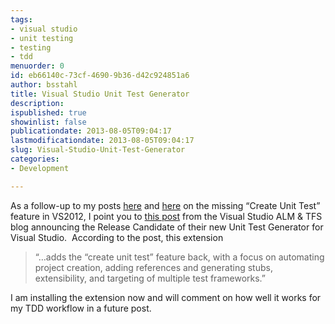 ```yaml
---
tags:
- visual studio
- unit testing
- testing
- tdd
menuorder: 0
id: eb66140c-73cf-4690-9b36-d42c924851a6
author: bsstahl
title: Visual Studio Unit Test Generator
description: 
ispublished: true
showinlist: false
publicationdate: 2013-08-05T09:04:17
lastmodificationdate: 2013-08-05T09:04:17
slug: Visual-Studio-Unit-Test-Generator
categories:
- Development

---
```


As a follow-up to my posts [here](http://www.cognitiveinheritance.com/post/The-Missing-e2809cCreate-Unit-Teste2809d-feature-in-Visual-Studio-2012.aspx) and [here](http://www.cognitiveinheritance.com/post/Regain-Access-to-the-CreateUnitTests-Command-in-VS2012.aspx) on the missing “Create Unit Test” feature in VS2012, I point you to [this post](http://blogs.msdn.com/b/visualstudioalm/archive/2013/08/03/visual-studio-unit-test-generator-is-feature-complete-v1-release-candidate-lands.aspx) from the Visual Studio ALM & TFS blog announcing the Release Candidate of their new Unit Test Generator for Visual Studio.  According to the post, this extension


> “…adds the “create unit test” feature back, with a focus on automating project creation, adding references and generating stubs, extensibility, and targeting of multiple test frameworks.”


I am installing the extension now and will comment on how well it works for my TDD workflow in a future post.

